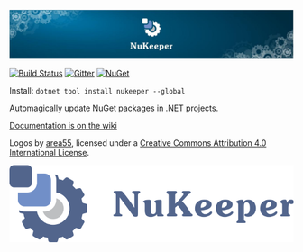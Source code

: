 <p align="center"><img src="./assets/NuKeeperTopBar.jpg"></p>


[![Build Status](https://travis-ci.org/NuKeeperDotNet/NuKeeper.svg?branch=master)](https://travis-ci.org/NuKeeperDotNet/NuKeeper/)
[![Gitter](https://img.shields.io/gitter/room/NuKeeperDotNet/Lobby.js.svg?maxAge=2592000)](https://gitter.im/NuKeeperDotNet/Lobby)
[![NuGet](https://img.shields.io/nuget/v/NuKeeper.svg?maxAge=3600)](https://www.nuget.org/packages/NuKeeper/)   
  
Install: `dotnet tool install nukeeper --global`

Automagically update NuGet packages in .NET projects.

[Documentation is on the wiki](https://github.com/NuKeeperDotNet/NuKeeper/wiki)

Logos by [area55](https://github.com/area55git), licensed under a [Creative Commons Attribution 4.0 International License](https://creativecommons.org/licenses/by/4.0/).

<p align="center">
  <img src="https://github.com/NuKeeperDotNet/NuKeeper/blob/master/assets/Footer.svg" />
</p>
